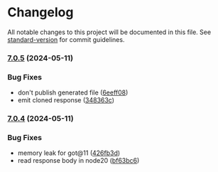 # Changelog

All notable changes to this project will be documented in this file. See [standard-version](https://github.com/conventional-changelog/standard-version) for commit guidelines.

### [7.0.5](https://github.com/@kikobeats/cacheable-request/compare/v7.0.4...v7.0.5) (2024-05-11)


### Bug Fixes

* don't publish generated file ([6eeff08](https://github.com/@kikobeats/cacheable-request/commit/6eeff08f661c36aca7cadccd2df727b095ffd722))
* emit cloned response ([348363c](https://github.com/@kikobeats/cacheable-request/commit/348363c2a297c1dc7fbe8bc195b62cd8aefb3d5d))

### [7.0.4](https://github.com/@kikobeats/cacheable-request/compare/v7.0.2...v7.0.4) (2024-05-11)


### Bug Fixes

* memory leak for got@11 ([426fb3d](https://github.com/@kikobeats/cacheable-request/commit/426fb3d85c6c3b4241a2a5016860a64867263400))
* read response body in node20 ([bf63bc6](https://github.com/@kikobeats/cacheable-request/commit/bf63bc65a99883da359974d1516d5c3285f5ddd4))
